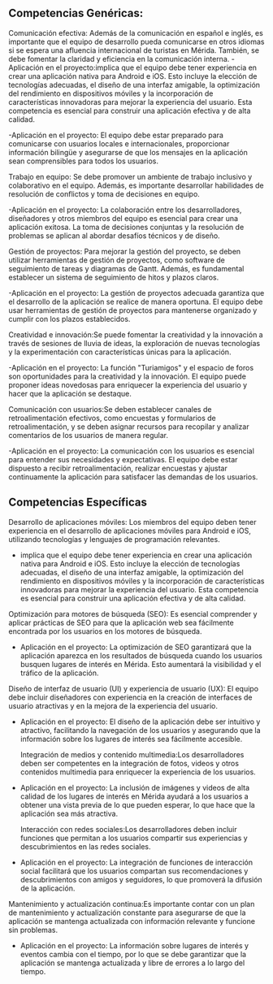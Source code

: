 ## Competencias Genéricas:

Comunicación efectiva: Además de la comunicación en español e inglés, es importante que el equipo de desarrollo pueda comunicarse en otros idiomas si se espera una afluencia internacional de turistas en Mérida. También, se debe fomentar la claridad y eficiencia en la comunicación interna.
-Aplicación en el proyecto:implica que el equipo debe tener experiencia en crear una aplicación nativa para Android e iOS. Esto incluye la elección de tecnologías adecuadas, el diseño de una interfaz amigable, la optimización del rendimiento en dispositivos móviles y la incorporación de características innovadoras para mejorar la experiencia del usuario. Esta competencia es esencial para construir una aplicación efectiva y de alta calidad.

-Aplicación en el proyecto: El equipo debe estar preparado para comunicarse con usuarios locales e internacionales, proporcionar información bilingüe y asegurarse de que los mensajes en la aplicación sean comprensibles para todos los usuarios.

Trabajo en equipo: Se debe promover un ambiente de trabajo inclusivo y colaborativo en el equipo. Además, es importante desarrollar habilidades de resolución de conflictos y toma de decisiones en equipo.

-Aplicación en el proyecto: La colaboración entre los desarrolladores, diseñadores y otros miembros del equipo es esencial para crear una aplicación exitosa. La toma de decisiones conjuntas y la resolución de problemas se aplican al abordar desafíos técnicos y de diseño.

Gestión de proyectos: Para mejorar la gestión del proyecto, se deben utilizar herramientas de gestión de proyectos, como software de seguimiento de tareas y diagramas de Gantt. Además, es fundamental establecer un sistema de seguimiento de hitos y plazos claros.

-Aplicación en el proyecto: La gestión de proyectos adecuada garantiza que el desarrollo de la aplicación se realice de manera oportuna. El equipo debe usar herramientas de gestión de proyectos para mantenerse organizado y cumplir con los plazos establecidos.

Creatividad e innovación:Se puede fomentar la creatividad y la innovación a través de sesiones de lluvia de ideas, la exploración de nuevas tecnologías y la experimentación con características únicas para la aplicación.

-Aplicación en el proyecto: La función "Turiamigos" y el espacio de foros son oportunidades para la creatividad y la innovación. El equipo puede proponer ideas novedosas para enriquecer la experiencia del usuario y hacer que la aplicación se destaque.

Comunicación con usuarios:Se deben establecer canales de retroalimentación efectivos, como encuestas y formularios de retroalimentación, y se deben asignar recursos para recopilar y analizar comentarios de los usuarios de manera regular.

-Aplicación en el proyecto: La comunicación con los usuarios es esencial para entender sus necesidades y expectativas. El equipo debe estar dispuesto a recibir retroalimentación, realizar encuestas y ajustar continuamente la aplicación para satisfacer las demandas de los usuarios.

## Competencias Específicas

Desarrollo de aplicaciones móviles: Los miembros del equipo deben tener experiencia en el desarrollo de aplicaciones móviles para Android e iOS, utilizando tecnologías y lenguajes de programación relevantes.
- implica que el equipo debe tener experiencia en crear una aplicación nativa para Android e iOS. Esto incluye la elección de tecnologías adecuadas, el diseño de una interfaz amigable, la optimización del rendimiento en dispositivos móviles y la incorporación de características innovadoras para mejorar la experiencia del usuario. Esta competencia es esencial para construir una aplicación efectiva y de alta calidad.

 Optimización para motores de búsqueda (SEO): Es esencial comprender y aplicar prácticas de SEO para que la aplicación web sea fácilmente encontrada por los usuarios en los motores de búsqueda.
   
  - Aplicación en el proyecto: La optimización de SEO garantizará que la aplicación aparezca en los resultados de búsqueda cuando los usuarios busquen lugares de interés en Mérida. Esto aumentará la visibilidad y el tráfico de la aplicación.

Diseño de interfaz de usuario (UI) y experiencia de usuario (UX): El equipo debe incluir diseñadores con experiencia en la creación de interfaces de usuario atractivas y en la mejora de la experiencia del usuario.
   
   - Aplicación en el proyecto: El diseño de la aplicación debe ser intuitivo y atractivo, facilitando la navegación de los usuarios y asegurando que la información sobre los lugares de interés sea fácilmente accesible.

     Integración de medios y contenido multimedia:Los desarrolladores deben ser competentes en la integración de fotos, videos y otros contenidos multimedia para enriquecer la experiencia de los usuarios.
   
   - Aplicación en el proyecto: La inclusión de imágenes y videos de alta calidad de los lugares de interés en Mérida ayudará a los usuarios a obtener una vista previa de lo que pueden esperar, lo que hace que la aplicación sea más atractiva.

     Interacción con redes sociales:Los desarrolladores deben incluir funciones que permitan a los usuarios compartir sus experiencias y descubrimientos en las redes sociales.
   
   - Aplicación en el proyecto: La integración de funciones de interacción social facilitará que los usuarios compartan sus recomendaciones y descubrimientos con amigos y seguidores, lo que promoverá la difusión de la aplicación.

Mantenimiento y actualización continua:Es importante contar con un plan de mantenimiento y actualización constante para asegurarse de que la aplicación se mantenga actualizada con información relevante y funcione sin problemas.
   
   - Aplicación en el proyecto: La información sobre lugares de interés y eventos cambia con el tiempo, por lo que se debe garantizar que la aplicación se mantenga actualizada y libre de errores a lo largo del tiempo.
